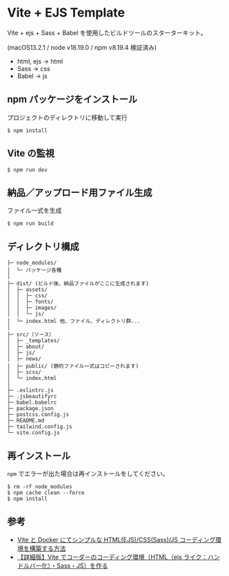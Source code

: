 # Vite + EJS Template

Vite + ejs + Sass + Babel を使用したビルドツールのスターターキット。

(macOS13.2.1 / node v18.19.0 / npm v8.19.4 検証済み)

- html, ejs -> html
- Sass -> css
- Babel -> js

## npm パッケージをインストール

プロジェクトのディレクトリに移動して実行

```
$ npm install
```

## Vite の監視

```
$ npm run dev
```

## 納品／アップロード用ファイル生成

ファイル一式を生成

```
$ npm run build
```

## ディレクトリ構成

```
├─ node_modules/
│  └─ パッケージ各種
│
├─ dist/ (ビルド後、納品ファイルがここに生成されます)
│  ├─ assets/
│  │  ├─ css/
│  │  ├─ fonts/
│  │  ├─ images/
│  │  └─ js/
│  └─ index.html 他、ファイル、ディレクトリ群...
│
├─ src/（ソース）
│  ├─ _templates/
│  ├─ about/
│  ├─ js/
│  ├─ news/
│  ├─ public/ (静的ファイル一式はコピーされます)
│  ├─ scss/
│  └─ index.html
│
├─ .eslintrc.js
├─ .jsbeautifyrc
├─ babel.babelrc
├─ package.json
├─ postcss.config.js
├─ README.md
├─ tailwind.config.js
└─ vite.config.js
```

## 再インストール

`npm` でエラーが出た場合は再インストールをしてください。

```
$ rm -rf node_modules
$ npm cache clean --force
$ npm install
```

## 参考 <!-- Reference -->

- [Vite と Docker にてシンプルな HTML(EJS)/CSS(Sass)/JS コーディング環境を構築する方法](https://qiita.com/soundweaver/items/78bd6a62263c397f43f5)
- [【詳細版】Vite でコーダーのコーディング環境（HTML（ejs ライク：ハンドルバー化）・Sass・JS）を作る](https://coding-memo.work/development/1274/)
